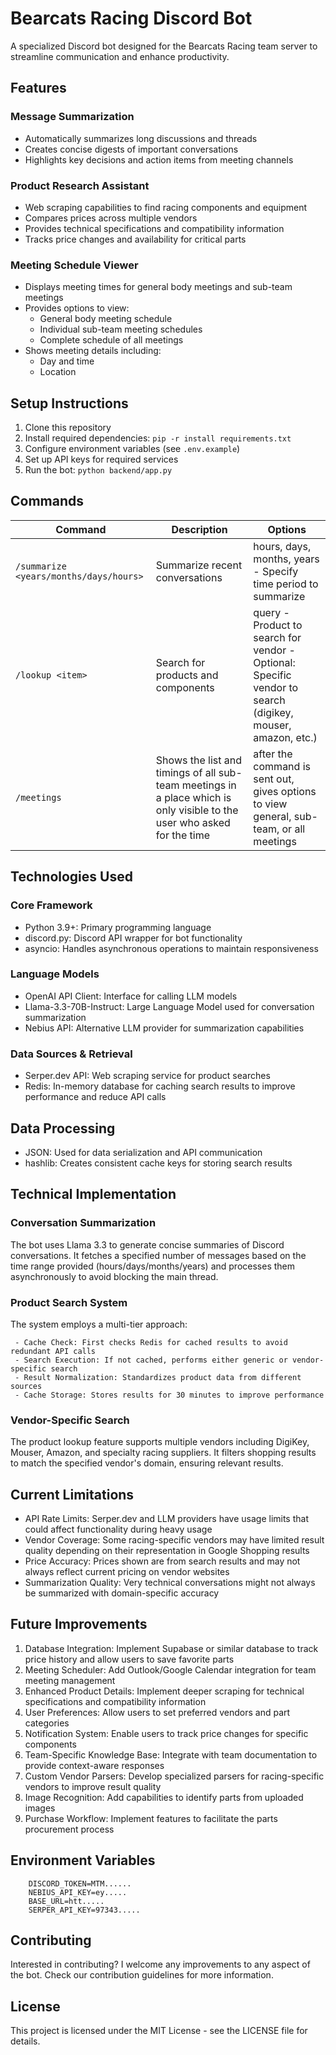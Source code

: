 # Bearcats Racing Discord Bot

A specialized Discord bot designed for the Bearcats Racing team server to streamline communication and enhance productivity.

## Features

### Message Summarization
- Automatically summarizes long discussions and threads
- Creates concise digests of important conversations
- Highlights key decisions and action items from meeting channels

### Product Research Assistant
- Web scraping capabilities to find racing components and equipment
- Compares prices across multiple vendors
- Provides technical specifications and compatibility information
- Tracks price changes and availability for critical parts

### Meeting Schedule Viewer
- Displays meeting times for general body meetings and sub-team meetings
- Provides options to view:
  - General body meeting schedule
  - Individual sub-team meeting schedules
  - Complete schedule of all meetings
- Shows meeting details including:
  - Day and time
  - Location

## Setup Instructions

1. Clone this repository
2. Install required dependencies: `pip -r install requirements.txt`
3. Configure environment variables (see `.env.example`)
4. Set up API keys for required services
5. Run the bot: `python backend/app.py`

## Commands

| Command | Description | Options | 
|---------|-------------|---------|
| `/summarize <years/months/days/hours> ` | Summarize recent conversations | hours, days, months, years - Specify time period to summarize |
| `/lookup <item>` | Search for products and components | query - Product to search for<br>vendor - Optional: Specific vendor to search (digikey, mouser, amazon, etc.) | 
| `/meetings` | Shows the list and timings of all sub-team meetings in a place which is only visible to the user who asked for the time | after the command is sent out, gives options to view general, sub-team, or all meetings

## Technologies Used

### Core Framework
 - Python 3.9+: Primary programming language
 - discord.py: Discord API wrapper for bot functionality
 - asyncio: Handles asynchronous operations to maintain responsiveness

### Language Models
 - OpenAI API Client: Interface for calling LLM models
 - Llama-3.3-70B-Instruct: Large Language Model used for conversation summarization
 - Nebius API: Alternative LLM provider for summarization capabilities

### Data Sources & Retrieval
 - Serper.dev API: Web scraping service for product searches
 - Redis: In-memory database for caching search results to improve performance and reduce API calls

## Data Processing
 - JSON: Used for data serialization and API communication
 - hashlib: Creates consistent cache keys for storing search results

## Technical Implementation

### Conversation Summarization

The bot uses Llama 3.3 to generate concise summaries of Discord conversations. It fetches a specified number of messages based on the time range provided (hours/days/months/years) and processes them asynchronously to avoid blocking the main thread.

### Product Search System
The system employs a multi-tier approach:

     - Cache Check: First checks Redis for cached results to avoid redundant API calls
     - Search Execution: If not cached, performs either generic or vendor-specific search
     - Result Normalization: Standardizes product data from different sources
     - Cache Storage: Stores results for 30 minutes to improve performance

### Vendor-Specific Search

The product lookup feature supports multiple vendors including DigiKey, Mouser, Amazon, and specialty racing suppliers. It filters shopping results to match the specified vendor's domain, ensuring relevant results.

## Current Limitations

 - API Rate Limits: Serper.dev and LLM providers have usage limits that could affect functionality during heavy usage
 - Vendor Coverage: Some racing-specific vendors may have limited result quality depending on their representation in Google Shopping results
 - Price Accuracy: Prices shown are from search results and may not always reflect current pricing on vendor websites
 - Summarization Quality: Very technical conversations might not always be summarized with domain-specific accuracy

## Future Improvements
1. Database Integration: Implement Supabase or similar database to track price history and allow users to save favorite parts
2. Meeting Scheduler: Add Outlook/Google Calendar integration for team meeting management
3. Enhanced Product Details: Implement deeper scraping for technical specifications and compatibility information
4. User Preferences: Allow users to set preferred vendors and part categories
5. Notification System: Enable users to track price changes for specific components
6. Team-Specific Knowledge Base: Integrate with team documentation to provide context-aware responses
7. Custom Vendor Parsers: Develop specialized parsers for racing-specific vendors to improve result quality
8. Image Recognition: Add capabilities to identify parts from uploaded images
9. Purchase Workflow: Implement features to facilitate the parts procurement process


## Environment Variables

``` 
    DISCORD_TOKEN=MTM......
    NEBIUS_API_KEY=ey.....
    BASE_URL=htt.....
    SERPER_API_KEY=97343.....
```

## Contributing
Interested in contributing? I welcome any improvements to any aspect of the bot. Check our contribution guidelines for more information.

## License
This project is licensed under the MIT License - see the LICENSE file for details.
